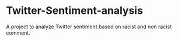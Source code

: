# Twitter-Sentiment-analysis
A project to analyze Twitter sentiment based on racist and non racist comment.

